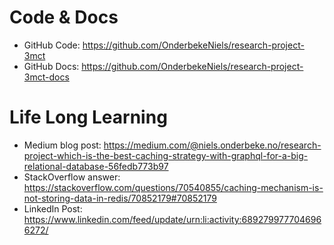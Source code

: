 # Code & Docs

- GitHub Code: https://github.com/OnderbekeNiels/research-project-3mct
- GitHub Docs: https://github.com/OnderbekeNiels/research-project-3mct-docs

# Life Long Learning

- Medium blog post: https://medium.com/@niels.onderbeke.no/research-project-which-is-the-best-caching-strategy-with-graphql-for-a-big-relational-database-56fedb773b97
- StackOverflow answer: https://stackoverflow.com/questions/70540855/caching-mechanism-is-not-storing-data-in-redis/70852179#70852179
- LinkedIn Post: https://www.linkedin.com/feed/update/urn:li:activity:6892799777046966272/ 